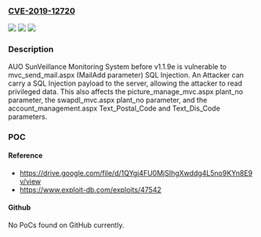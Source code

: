 ### [CVE-2019-12720](https://cve.mitre.org/cgi-bin/cvename.cgi?name=CVE-2019-12720)
![](https://img.shields.io/static/v1?label=Product&message=n%2Fa&color=blue)
![](https://img.shields.io/static/v1?label=Version&message=n%2Fa&color=blue)
![](https://img.shields.io/static/v1?label=Vulnerability&message=n%2Fa&color=brighgreen)

### Description

AUO SunVeillance Monitoring System before v1.1.9e is vulnerable to mvc_send_mail.aspx (MailAdd parameter) SQL Injection. An Attacker can carry a SQL Injection payload to the server, allowing the attacker to read privileged data. This also affects the picture_manage_mvc.aspx plant_no parameter, the swapdl_mvc.aspx plant_no parameter, and the account_management.aspx Text_Postal_Code and Text_Dis_Code parameters.

### POC

#### Reference
- https://drive.google.com/file/d/1QYgj4FU0MjSIhgXwddg4L5no9KYn8E9v/view
- https://www.exploit-db.com/exploits/47542

#### Github
No PoCs found on GitHub currently.

